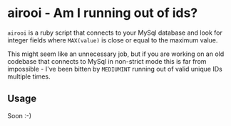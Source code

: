 # airooi - Am I running out of ids?

`airooi` is a ruby script that connects to your MySql database and look for integer fields where `MAX(value)` is close or equal to the maximum value.

This might seem like an unnecessary job, but if you are working on an old codebase that connects to MySql in non-strict mode this is far from impossible - I've been bitten by `MEDIUMINT` running out of valid unique IDs multiple times.

## Usage

Soon :-)
